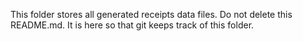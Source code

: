 This folder stores all generated receipts data files. Do not delete this README.md. It is here so that git keeps track of
this folder.